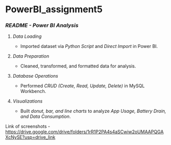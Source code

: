 # PowerBI_assignment5
### *README - Power BI Analysis*  

1. *Data Loading*  
   - Imported dataset via *Python Script* and *Direct Import* in Power BI.  

2. *Data Preparation*  
   - Cleaned, transformed, and formatted data for analysis.  

3. *Database Operations*  
   - Performed *CRUD (Create, Read, Update, Delete)* in MySQL Workbench.  

4. *Visualizations*  
   - Built *donut, bar, and line charts* to analyze *App Usage, Battery Drain, and Data Consumption*.  

Link of screenshots - https://drive.google.com/drive/folders/1rR1P2PA4s4aSCwiw2oUMAAPQGAXcNySE?usp=drive_link
